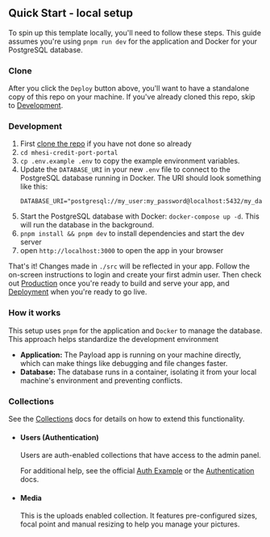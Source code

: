 ## Quick Start - local setup

To spin up this template locally, you'll need to follow these steps. This guide assumes you're using `pnpm run dev` for the application and Docker for your PostgreSQL database.

### Clone

After you click the `Deploy` button above, you'll want to have a standalone copy of this repo on your machine. If you've already cloned this repo, skip to [Development](#development).

### Development

1.  First [clone the repo](#clone) if you have not done so already
2.  `cd mhesi-credit-port-portal`
3.  `cp .env.example .env` to copy the example environment variables.
4.  Update the `DATABASE_URI` in your new `.env` file to connect to the PostgreSQL database running in Docker. The URI should look something like this:
    ```
    DATABASE_URI="postgresql://my_user:my_password@localhost:5432/my_database"
    ```
5.  Start the PostgreSQL database with Docker: `docker-compose up -d`. This will run the database in the background.
6.  `pnpm install && pnpm dev` to install dependencies and start the dev server
7.  open `http://localhost:3000` to open the app in your browser

That's it! Changes made in `./src` will be reflected in your app. Follow the on-screen instructions to login and create your first admin user. Then check out [Production](#production) once you're ready to build and serve your app, and [Deployment](#deployment) when you're ready to go live.

### How it works

This setup uses `pnpm` for the application and `Docker` to manage the database. This approach helps standardize the development environment

- **Application:** The Payload app is running on your machine directly, which can make things like debugging and file changes faster.
- **Database:** The database runs in a container, isolating it from your local machine's environment and preventing conflicts.

### Collections

See the [Collections](https://payloadcms.com/docs/configuration/collections) docs for details on how to extend this functionality.

- #### Users (Authentication)

  Users are auth-enabled collections that have access to the admin panel.

  For additional help, see the official [Auth Example](https://github.com/payloadcms/payload/tree/main/examples/auth) or the [Authentication](https://payloadcms.com/docs/authentication/overview#authentication-overview) docs.

- #### Media

  This is the uploads enabled collection. It features pre-configured sizes, focal point and manual resizing to help you manage your pictures.
